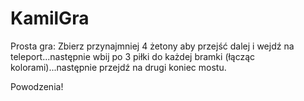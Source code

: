 # KamilGra
Prosta gra:
Zbierz przynajmniej 4 żetony aby przejść dalej i wejdź na teleport...następnie wbij po 3 piłki do każdej bramki (łącząc kolorami)...następnie przejdź na drugi koniec mostu.

Powodzenia!
